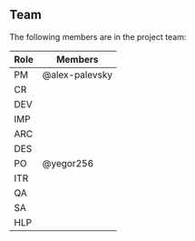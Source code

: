 ## Team

The following members are in the project team:

Role | Members
---|---
PM | @alex-palevsky
CR | 
DEV | 
IMP | 
ARC | 
DES | 
PO | @yegor256
ITR | 
QA | 
SA | 
HLP | 
